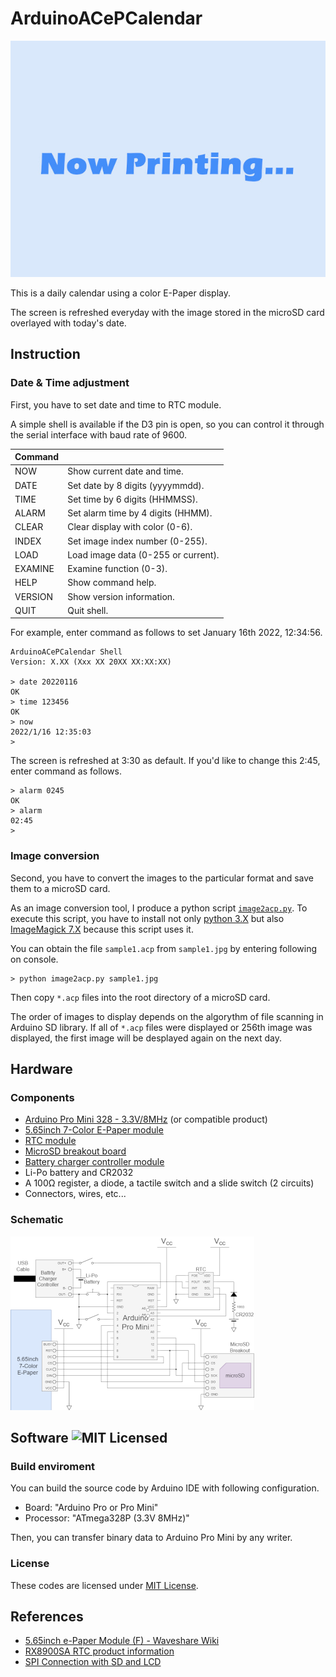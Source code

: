 # ArduinoACePCalendar

![Picture](doc/picture.jpg)

This is a daily calendar using a color E-Paper display.

The screen is refreshed everyday with the image stored in the microSD card overlayed with today's date.

## Instruction

### Date & Time adjustment

First, you have to set date and time to RTC module.

A simple shell is available if the D3 pin is open, so you can control it through the serial interface with baud rate of 9600.

| Command |                                     |
|---------|-------------------------------------|
| NOW     | Show current date and time.         |
| DATE    | Set date by 8 digits (yyyymmdd).    |
| TIME    | Set time by 6 digits (HHMMSS).      |
| ALARM   | Set alarm time by 4 digits (HHMM).  |
| CLEAR   | Clear display with color (0-6).     |
| INDEX   | Set image index number (0-255).     |
| LOAD    | Load image data (0-255 or current). |
| EXAMINE | Examine function (0-3).             |
| HELP    | Show command help.                  |
| VERSION | Show version information.           |
| QUIT    | Quit shell.                         |

For example, enter command as follows to set January 16th 2022, 12:34:56.

```
ArduinoACePCalendar Shell
Version: X.XX (Xxx XX 20XX XX:XX:XX)

> date 20220116
OK
> time 123456
OK
> now
2022/1/16 12:35:03
> 
```

The screen is refreshed at 3:30 as default. If you'd like to change this 2:45, enter command as follows.

```
> alarm 0245
OK
> alarm
02:45
>
```

### Image conversion

Second, you have to convert the images to the particular format and save them to a microSD card.

As an image conversion tool, I produce a python script [`image2acp.py`](tools/image2acp.py).
To execute this script, you have to install not only [python 3.X](https://www.python.org/) but also [ImageMagick 7.X](https://imagemagick.org/script/index.php) because this script uses it.

You can obtain the file `sample1.acp` from `sample1.jpg` by entering following on console.

```
> python image2acp.py sample1.jpg
```

Then copy `*.acp` files into the root directory of a microSD card.

The order of images to display depends on the algorythm of file scanning in Arduino SD library. If all of `*.acp` files were displayed or 256th image was displayed, the first image will be desplayed again on the next day.

## Hardware

### Components

* [Arduino Pro Mini 328 - 3.3V/8MHz](https://www.sparkfun.com/products/11114) (or compatible product)
* [5.65inch 7-Color E-Paper module](https://www.waveshare.com/5.65inch-e-paper-module-f.htm)
* [RTC module](https://akizukidenshi.com/catalog/g/gK-13009/)
* [MicroSD breakout board](https://www.sparkfun.com/products/13743)
* [Battery charger controller module](https://www.aitendo.com/product/19267)
* Li-Po battery and CR2032
* A 100&ohm; register, a diode, a tactile switch and a slide switch (2 circuits)
* Connectors, wires, etc...

### Schematic

[![Click to expand](doc/schematic_thumbnail.png)](doc/schematic.png)

## Software ![MIT Licensed](https://img.shields.io/badge/license-MIT-blue.svg)

### Build enviroment

You can build the source code by Arduino IDE with following configuration.

* Board: "Arduino Pro or Pro Mini"
* Processor: "ATmega328P (3.3V 8MHz)"

Then, you can transfer binary data to Arduino Pro Mini by any writer.

### License

These codes are licensed under [MIT License](LICENSE).

## References

* [5.65inch e-Paper Module (F) - Waveshare Wiki](https://www.waveshare.com/wiki/5.65inch_e-Paper_Module_(F))
* [RX8900SA RTC product information](https://www5.epsondevice.com/ja/products/rtc/rx8900sa.html)
* [SPI Connection with SD and LCD](http://sandglass888.livedoor.blog/archives/4084006.html)
